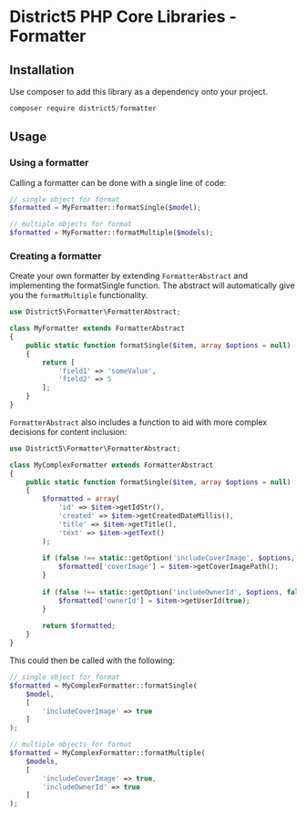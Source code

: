 # District5 PHP Core Libraries - Formatter

## Installation
Use composer to add this library as a dependency onto your project.

```javascript
composer require district5/formatter
```

## Usage
### Using a formatter
Calling a formatter can be done with a single line of code:
```php
// single object for format
$formatted = MyFormatter::formatSingle($model);

// multiple objects for format
$formatted = MyFormatter::formatMultiple($models);
```

### Creating a formatter
Create your own formatter by extending `FormatterAbstract` and implementing the formatSingle function. The abstract will automatically give you the `formatMultiple` functionality.
```php
use District5\Formatter\FormatterAbstract;

class MyFormatter extends FormatterAbstract
{
    public static function formatSingle($item, array $options = null)
    {
        return [
            'field1' => 'someValue',
            'field2' => 5
        ];
    }
}
```
`FormatterAbstract` also includes a function to aid with more complex decisions for content inclusion:
```php
use District5\Formatter\FormatterAbstract;

class MyComplexFormatter extends FormatterAbstract
{
    public static function formatSingle($item, array $options = null)
    {
        $formatted = array(
            'id' => $item->getIdStr(),
            'created' => $item->getCreatedDateMillis(),
            'title' => $item->getTitle(),
            'text' => $item->getText()
        );
        
        if (false !== static::getOption('includeCoverImage', $options, false)) {
            $formatted['coverImage'] = $item->getCoverImagePath();
        }
        
        if (false !== static::getOption('includeOwnerId', $options, false)) {
            $formatted['ownerId'] = $item->getUserId(true);
        }
        
        return $formatted;
    }
}
```
This could then be called with the following:
```php
// single object for format
$formatted = MyComplexFormatter::formatSingle(
    $model,
    [
        'includeCoverImage' => true
    ]
);

// multiple objects for format
$formatted = MyComplexFormatter::formatMultiple(
    $models,
    [
        'includeCoverImage' => true,
        'includeOwnerId' => true
    ]
);
```
